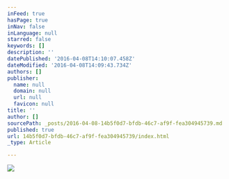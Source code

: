 ```yaml
---
inFeed: true
hasPage: true
inNav: false
inLanguage: null
starred: false
keywords: []
description: ''
datePublished: '2016-04-08T14:10:07.458Z'
dateModified: '2016-04-08T14:09:43.734Z'
authors: []
publisher:
  name: null
  domain: null
  url: null
  favicon: null
title: ''
author: []
sourcePath: _posts/2016-04-08-14b5f0d7-bfdb-46c7-af9f-fea304945739.md
published: true
url: 14b5f0d7-bfdb-46c7-af9f-fea304945739/index.html
_type: Article

---
```

![](https://the-grid-user-content.s3-us-west-2.amazonaws.com/59250f62-8417-441b-b7dc-07194bcfdc97.jpg)